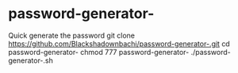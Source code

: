 # password-generator-
Quick generate the password 
git clone https://github.com/Blackshadownbachi/password-generator-.git
cd password-generator-
chmod 777 password-generator-
./password-generator-.sh
